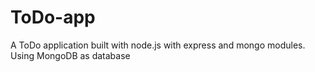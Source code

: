 # ToDo-app
A ToDo application built with node.js with express and mongo modules.
Using MongoDB as database
